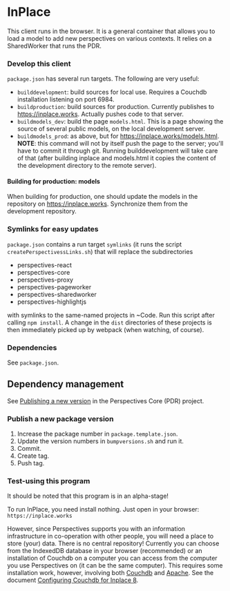 InPlace
======================

This client runs in the browser. It is a general container that allows you to load a model to add new perspectives on various contexts. It relies on a SharedWorker that runs the PDR.

### Develop this client
`package.json` has several run targets. The following are very useful:

* `builddevelopment`: build sources for local use. Requires a Couchdb installation listening on port 6984.
* `buildproduction`: build sources for production. Currently publishes to https://inplace.works. Actually pushes code to that server.
* `buildmodels_dev`: build the page `models.html`. This is a page showing the source of several public models, on the local development server.
* `buildmodels_prod`: as above, but for https://inplace.works/models.html. **NOTE**: this command will not by itself push the page to the server; you'll have to commit it through git. Running builddevelopment will take care of that (after building inplace and models.html it copies the content of the development directory to the remote server).

#### Building for production: models
When building for production, one should update the models in the repository on https://inplace.works. Synchronize them from the development repository.

### Symlinks for easy updates
`package.json` contains a run target `symlinks` (it runs the script `createPerspectivessLinks.sh`) that will replace the subdirectories
* perspectives-react
* perspectives-core
* perspectives-proxy
* perspectives-pageworker
* perspectives-sharedworker
* perspectives-highlightjs

with symlinks to the same-named projects in ~Code. Run this script after calling `npm install`. A change in the `dist` directories of these projects is then immediately picked up by webpack (when watching, of course).


### Dependencies
See `package.json`.

## Dependency management
See [Publishing a new version](https://github.com/joopringelberg/perspectives-core/blob/master/technical%20readme.md#publishing-a-new-version) in the Perspectives Core (PDR) project.

### Publish a new package version
1. Increase the package number in `package.template.json`.
2. Update the version numbers in `bumpversions.sh` and run it.
3. Commit.
4. Create tag.
5. Push tag.

### Test-using this program
It should be noted that this program is in an alpha-stage!

To run InPlace, you need install nothing. Just open in your browser: `https://inplace.works`

However, since Perspectives supports you with an information infrastructure in co-operation with other people, you will need a place to store (your) data. There is no central repository! Currently you can choose from the IndexedDB database in your browser (recommended) or an installation of Couchdb on a computer you can access from the computer you use Perspectives on (it can be the same computer). This requires some installation work, however, involving both [Couchdb](https://couchdb.apache.org/) and [Apache](https://httpd.apache.org/). See the document [Configuring Couchdb for Inplace 8](Configuring%20Couchdb%20for%20Inplace%208.pdf).
